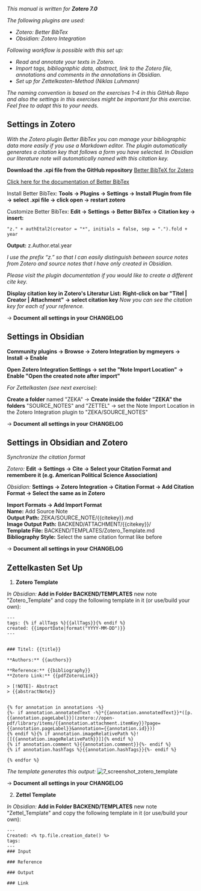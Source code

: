 
*This manual is written for **Zotero 7.0***

*The following plugins are used:*
- *Zotero: Better BibTex*
- *Obsidian: Zotero Integration*

*Following workflow is possible with this set up:*
- *Read and annotate your texts in Zotero.*
- *Import tags, bibliographic data, abstract, link to the Zotero file, annotations and comments in the annotations in Obsidian.*
- *Set up for Zettelkasten-Method (Niklas Luhmann)*

*The naming convention is based on the exercises 1-4 in this GitHub Repo and also the settings in this exercises might be important for this exercise. Feel free to adapt this to your needs.*

## Settings in Zotero

*With the Zotero plugin Better BibTex you can manage your bibliographic data more easily if you use a Markdown editor. The plugin automatically generates a citation key that follows a form you have selected. In Obsidian our literature note will automatically named with this citation key.*

**Download the .xpi file from the GitHub repository** [Better BibTeX for Zotero](https://github.com/retorquere/zotero-better-bibtex/releases/tag/v7.0.17)

[Click here for the documentation of Better BibTex](https://retorque.re/zotero-better-bibtex/index.html)

Install Better BibTex:
**Tools → Plugins → Settings → Install Plugin from file → select .xpi file → click open → restart zotero**

Customize Better BibTex:
**Edit → Settings → Better BibTex → Citation key → insert:**

```
"z." + authEtal2(creator = "*", initials = false, sep = ".").fold + year
```
**Output:** z.Author.etal.year

*I use the prefix “z.” so that I can easily distinguish between source notes from Zotero and source notes that I have only created in Obsidian.*

*Please visit the plugin documentation if you would like to create a different cite key.*

**Display citation key in Zotero's Literatur List:**
**Right-click on bar "Titel | Creator | Attachment" → select citation key**
*Now you can see the citation key for each of your reference.*

→ **Document all settings in your CHANGELOG**
## Settings in Obsidian

**Community plugins → Browse → Zotero Integration by mgmeyers → Install → Enable**

**Open Zotero Integration Settings → set the "Note Import Location" → Enable "Open the created note after import"**

*For Zettelkasten (see next exercise):*

**Create a folder** named "ZEKA" → **Create inside the folder "ZEKA" the folders** "SOURCE_NOTES" and "ZETTEL" → set the Note Import Location in the Zotero Integration plugin to "ZEKA/SOURCE_NOTES"

→ **Document all settings in your CHANGELOG**
## Settings in Obsidian and Zotero

*Synchronize the citation format*

*Zotero:* 
**Edit → Settings → Cite → Select your Citation Format and remembere it (e.g. American Political Science Association)**

*Obsidian:* 
**Settings → Zotero Integration → Citation Format → Add Citation Format → Select the same as in Zotero**

**Import Formats → Add Import Format** <br>
	**Name:** Add Source Note <br>
	**Output Path:** ZEKA/SOURCE_NOTE/{{citekey}}.md <br>
	**Image Output Path:** BACKEND/ATTACHMENT/{{citekey}}/ <br>
	**Template File:** BACKEND/TEMPLATES/Zotero_Template.md <br>
	**Bibliography Style:** Select the same citation format like before <br>

→ **Document all settings in your CHANGELOG**
## Zettelkasten Set Up

1. **Zotero Template**

*In Obsidian:*
**Add in Folder BACKEND/TEMPLATES** new note "Zotero_Template" and copy the following template in it (or use/build your own):

```
---
tags: {% if allTags %}{{allTags}}{% endif %}
created: {{importDate|format("YYYY-MM-DD")}}
---


### Titel: {{title}}

**Authors:** {{authors}}

**Reference:** {{bibliography}}
**Zotero Link:** {{pdfZoteroLink}}

> [!NOTE]- Abstract
> {{abstractNote}}


{% for annotation in annotations -%} 
{%- if annotation.annotatedText -%}*{{annotation.annotatedText}}*([p.{{annotation.pageLabel}}](zotero://open-pdf/library/items/{{annotation.attachment.itemKey}}?page={{annotation.pageLabel}}&annotation={{annotation.id}}))
{% endif %}{% if annotation.imageRelativePath %}![[{{annotation.imageRelativePath}}]]{% endif %}
{% if annotation.comment %}{{annotation.comment}}{%- endif %} 
{% if annotation.hashTags %}{{annotation.hashTags}}{%- endif %} 

{% endfor %}
```

*The template generates this output:*
![7_screenshot_zotero_template](https://github.com/user-attachments/assets/60f8acf1-cc1c-4f00-8cc4-6a46793a913f)


→ **Document all settings in your CHANGELOG**


2. **Zettel Template**

*In Obsidian:*
**Add in Folder BACKEND/TEMPLATES** new note "Zettel_Template" and copy the following template in it (or use/build your own):

```
---
Created: <% tp.file.creation_date() %>
tags:
---
### Input

### Reference

### Output

### Link

```

